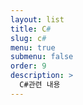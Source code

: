 ```yaml
---
layout: list
title: C#
slug: c#
menu: true
submenu: false
order: 9
description: >
  C#관련 내용
---
```

